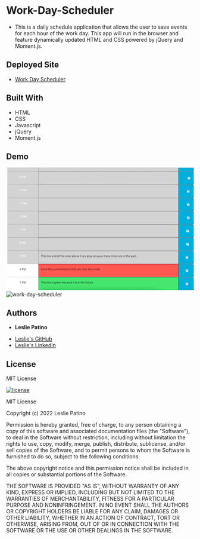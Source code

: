 # Work-Day-Scheduler

* This is a daily schedule application that allows the user to save events for each hour of the work day. This app will run in the browser and feature dynamically updated HTML and CSS powered by jQuery and Moment.js.


## Deployed Site

* [Work Day Scheduler](https://lesliejpatino.github.io/work-day-scheduler/)


## Built With

* HTML
* CSS
* Javascript
* jQuery
* Moment.js


## Demo
![Deployed Site](Assets/images/deployed-site.png)
![work-day-scheduler](https://user-images.githubusercontent.com/93683598/148630426-95dc02bb-3383-4401-9566-b9b46ed84a17.gif)




## Authors
* **Leslie Patino**

- [Leslie's GitHub](https://github.com/lesliejpatino)
- [Leslie's LinkedIn](https://www.linkedin.com/in/lesliejpatino/)


## License

MIT License

[![license](https://img.shields.io/github/license/DAVFoundation/captain-n3m0.svg?style=flat-square)](https://github.com/DAVFoundation/captain-n3m0/blob/master/LICENSE)

MIT License

Copyright (c) 2022 Leslie Patino

Permission is hereby granted, free of charge, to any person obtaining a copy
of this software and associated documentation files (the "Software"), to deal
in the Software without restriction, including without limitation the rights
to use, copy, modify, merge, publish, distribute, sublicense, and/or sell
copies of the Software, and to permit persons to whom the Software is
furnished to do so, subject to the following conditions:

The above copyright notice and this permission notice shall be included in all
copies or substantial portions of the Software.

THE SOFTWARE IS PROVIDED "AS IS", WITHOUT WARRANTY OF ANY KIND, EXPRESS OR
IMPLIED, INCLUDING BUT NOT LIMITED TO THE WARRANTIES OF MERCHANTABILITY,
FITNESS FOR A PARTICULAR PURPOSE AND NONINFRINGEMENT. IN NO EVENT SHALL THE
AUTHORS OR COPYRIGHT HOLDERS BE LIABLE FOR ANY CLAIM, DAMAGES OR OTHER
LIABILITY, WHETHER IN AN ACTION OF CONTRACT, TORT OR OTHERWISE, ARISING FROM,
OUT OF OR IN CONNECTION WITH THE SOFTWARE OR THE USE OR OTHER DEALINGS IN THE
SOFTWARE.
